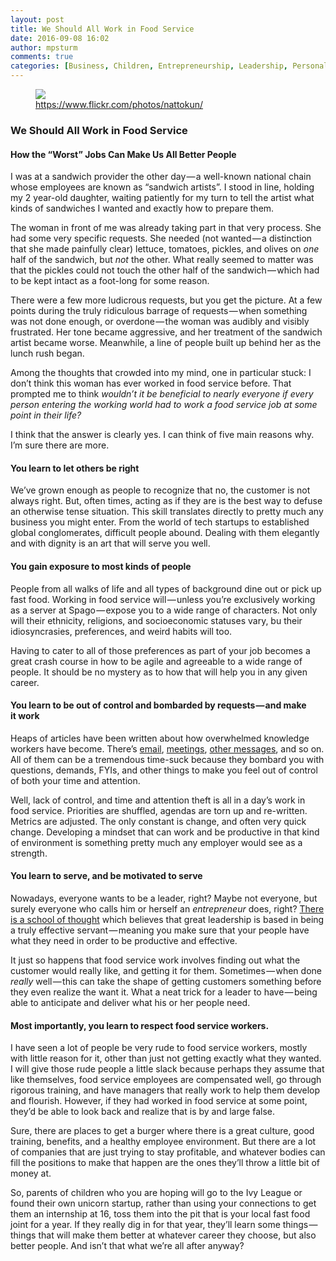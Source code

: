 ```yaml
---
layout: post
title: We Should All Work in Food Service
date: 2016-09-08 16:02
author: mpsturm
comments: true
categories: [Business, Children, Entrepreneurship, Leadership, Personal Development, Uncategorized]
---
```



<figure class="wp-caption">

<img src="https://mikesturmblog.files.wordpress.com/2016/09/9e543-11rwtz9oaawxcm25cokbgqa.jpeg">

<figcaption class="wp-caption-text"><a href="https://www.flickr.com/photos/nattokun/" target="_blank">https://www.flickr.com/photos/nattokun/</a></figcaption></figure><h3>We Should All Work in Food Service</h3>
<h4>How the “Worst” Jobs Can Make Us All Better People</h4>
<p>I was at a sandwich provider the other day — a well-known national chain whose employees are known as “sandwich artists”. I stood in line, holding my 2 year-old daughter, waiting patiently for my turn to tell the artist what kinds of sandwiches I wanted and exactly how to prepare them.</p>
<p>The woman in front of me was already taking part in that very process. She had some very specific requests. She needed (not wanted — a distinction that she made painfully clear) lettuce, tomatoes, pickles, and olives on <em>one</em> half of the sandwich, but <em>not</em> the other. What really seemed to matter was that the pickles could not touch the other half of the sandwich — which had to be kept intact as a foot-long for some reason.</p>
<p>There were a few more ludicrous requests, but you get the picture. At a few points during the truly ridiculous barrage of requests — when something was not done enough, or overdone — the woman was audibly and visibly frustrated. Her tone became aggressive, and her treatment of the sandwich artist became worse. Meanwhile, a line of people built up behind her as the lunch rush began.</p>
<p>Among the thoughts that crowded into my mind, one in particular stuck: I don’t think this woman has ever worked in food service before. That prompted me to think <em>wouldn’t it be beneficial to nearly everyone if every person entering the working world had to work a food service job at some point in their life?</em></p>
<p>I think that the answer is clearly yes. I can think of five main reasons why. I’m sure there are more.</p>
<h4>You learn to let others be right</h4>
<p>We’ve grown enough as people to recognize that no, the customer is not always right. But, often times, acting as if they are is the best way to defuse an otherwise tense situation. This skill translates directly to pretty much any business you might enter. From the world of tech startups to established global conglomerates, difficult people abound. Dealing with them elegantly and with dignity is an art that will serve you well.</p>
<h4>You gain exposure to most kinds of people</h4>
<p>People from all walks of life and all types of background dine out or pick up fast food. Working in food service will — unless you’re exclusively working as a server at Spago — expose you to a wide range of characters. Not only will their ethnicity, religions, and socioeconomic statuses vary, bu their idiosyncrasies, preferences, and weird habits will too.</p>
<p>Having to cater to all of those preferences as part of your job becomes a great crash course in how to be agile and agreeable to a wide range of people. It should be no mystery as to how that will help you in any given career.</p>
<h4>You learn to be out of control and bombarded by requests — and make it work</h4>
<p>Heaps of articles have been written about how overwhelmed knowledge workers have become. There’s <a href="https://blog.sanebox.com/2016/02/18/email-overload-research-statistics-sanebox/" target="_blank">email</a>, <a href="http://www.inc.com/jason-fried/excerpt-easy-on-the-mms.html" target="_blank">meetings</a>, <a href="https://blog.skcript.com/too-many-people-are-talking-1d5d7da8664c#.nwcs0qts6" target="_blank">other messages</a>, and so on. All of them can be a tremendous time-suck because they bombard you with questions, demands, FYIs, and other things to make you feel out of control of both your time and attention.</p>
<p>Well, lack of control, and time and attention theft is all in a day’s work in food service. Priorities are shuffled, agendas are torn up and re-written. Metrics are adjusted. The only constant is change, and often very quick change. Developing a mindset that can work and be productive in that kind of environment is something pretty much any employer would see as a strength.</p>
<h4>You learn to serve, and be motivated to serve</h4>
<p>Nowadays, everyone wants to be a leader, right? Maybe not everyone, but surely everyone who calls him or herself an <em>entrepreneur</em> does, right? <a href="https://www.mindtools.com/pages/article/servant-leadership.htm" target="_blank">There is a school of thought</a> which believes that great leadership is based in being a truly effective servant — meaning you make sure that your people have what they need in order to be productive and effective.</p>
<p>It just so happens that food service work involves finding out what the customer would really like, and getting it for them. Sometimes — when done <em>really </em>well — this can take the shape of getting customers something before they even realize the want it. What a neat trick for a leader to have — being able to anticipate and deliver what his or her people need.</p>
<h4>Most importantly, you learn to respect food service workers.</h4>
<p>I have seen a lot of people be very rude to food service workers, mostly with little reason for it, other than just not getting exactly what they wanted. I will give those rude people a little slack because perhaps they assume that like themselves, food service employees are compensated well, go through rigorous training, and have managers that really work to help them develop and flourish. However, if they had worked in food service at some point, they’d be able to look back and realize that is by and large false.</p>
<p>Sure, there are places to get a burger where there is a great culture, good training, benefits, and a healthy employee environment. But there are a lot of companies that are just trying to stay profitable, and whatever bodies can fill the positions to make that happen are the ones they’ll throw a little bit of money at.</p>
<p>So, parents of children who you are hoping will go to the Ivy League or found their own unicorn startup, rather than using your connections to get them an internship at 16, toss them into the pit that is your local fast food joint for a year. If they really dig in for that year, they’ll learn some things — things that will make them better at whatever career they choose, but also better people. And isn’t that what we’re all after anyway?</p>


